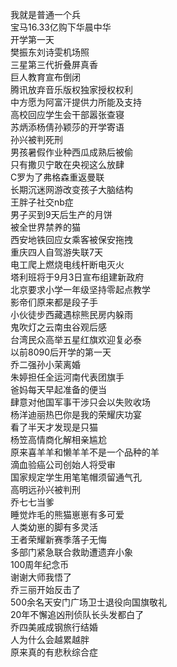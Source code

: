 我就是普通一个兵  
宝马16.33亿购下华晨中华  
开学第一天  
樊振东刘诗雯机场照  
三星第三代折叠屏真香  
巨人教育宣布倒闭  
腾讯放弃音乐版权独家授权权利  
中方愿为阿富汗提供力所能及支持  
高校回应学生会干部嚣张查寝  
苏炳添杨倩孙颖莎的开学寄语  
孙兴被判死刑  
男孩暑假作业种西瓜成熟后被偷  
只有撒贝宁敢在央视这么放肆  
C罗为了弗格森重返曼联  
长期沉迷网游改变孩子大脑结构  
王胖子社交nb症  
男子买到9天后生产的月饼  
被全世界禁养的猫  
西安地铁回应女乘客被保安拖拽  
重庆四人自驾游失联7天  
电工爬上燃烧电线杆断电灭火  
塔利班将于9月3日宣布组建新政府  
北京要求小学一年级坚持零起点教学  
影帝们原来都是段子手  
小伙徒步西藏遇棕熊民房内躲雨  
鬼吹灯之云南虫谷观后感  
台湾民众高举五星红旗欢迎复必泰  
以前8090后开学的第一天  
乔二强孙小茉离婚  
朱婷担任全运河南代表团旗手  
爸妈每天早起准备的便当  
肆意对他国军事干涉只会以失败收场  
杨洋迪丽热巴你是我的荣耀庆功宴  
看了半天才发现是只猫  
杨笠高情商化解相亲尴尬  
原来喜羊羊和懒羊羊不是一个品种的羊  
滴血验癌公司创始人将受审  
国家规定学生用笔笔帽须留通气孔  
高明远孙兴被判刑  
乔七七当爹  
睡觉炸毛的熊猫崽崽有多可爱  
人类幼崽的脚有多灵活  
王者荣耀新赛季落子无悔  
多部门紧急联合救助遭遗弃小象  
100周年纪念币  
谢谢大师我悟了  
乔三丽开始反击了  
500余名天安门广场卫士退役向国旗敬礼  
20年不懈追凶刑侦队长头发都白了  
乔四美戚成钢旅行结婚  
人为什么会越累越胖  
原来真的有悲秋综合症  
